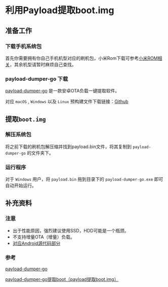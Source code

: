 # 利用Payload提取boot.img

## 准备工作

### 下载手机系统包

首先你需要拥有你自己手机机型对应的刷机包，小米Rom下载可参考[小米ROM相关](/Topic/Android/Xiaomi/index.md)，其余机型请暂时麻烦自己查找。

### payload-dumper-go 下载

[payload-dumper-go](https://github.com/ssut/payload-dumper-go) 是一款安卓OTA负载一键提取软件。

对应 `macOS` , `Windows` 以及 `Linux` 预构建文件下载链接：[Github](https://github.com/ssut/payload-dumper-go/releases)

## 提取`boot.img`

### 解压系统包

将之前下载的刷机包解压缩并找到payload.bin文件，将其复制到 `payload-dumper-go` 的文件夹下。

### 运行程序

对于 `Windows` 用户，将 `payload.bin` 拖到目录下的 `payload-dumper-go.exe` 即可自动开始运行。

## 补充资料

### 注意

+ 出于性能原因，强烈建议使用SSD，HDD可能是一个瓶颈。
+ 不支持增量OTA（增量）负载。
+ [对应Android源代码部分](https://android.googlesource.com/platform/system/update_engine/+/master/update_metadata.proto)

### 参考

[payload-dumper-go](https://github.com/ssut/payload-dumper-go)

[payload-dumper-go提取boot（payload提取boot.img）](https://magiskcn.com/payload-dumper-go-boot)

